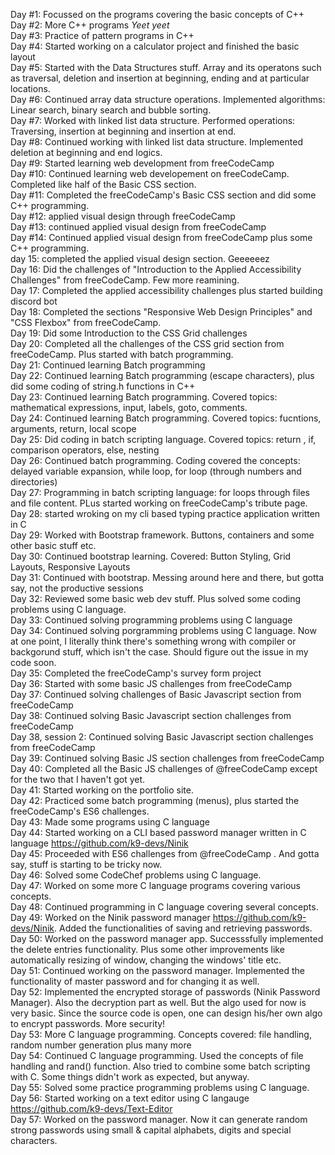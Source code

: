 Day #1: Focussed on the programs covering the basic concepts of C++ <br/>
Day #2: More C++ programs *Yeet yeet* <br/>
Day #3: Practice of pattern programs in C++ <br/>
Day #4: Started working on a calculator project and finished the basic layout <br/>
Day #5: Started with the Data Structures stuff. Array and its operatons such as traversal, deletion and insertion at beginning, ending and at particular locations. <br/>
Day #6: Continued array data structure operations. Implemented algorithms: Linear search, binary search and bubble sorting. <br/>
Day #7: Worked with linked list data structure. Performed operations: Traversing, insertion at beginning and insertion at end. <br/>
Day #8: Continued working with linked list data structure. Implemented deletion at beginning and end logics. <br/>
Day #9: Started learning web development from freeCodeCamp <br/>
Day #10: Continued learning web developement on freeCodeCamp. Completed like half of the Basic CSS section. <br/>
Day #11: Completed the freeCodeCamp's Basic CSS section and did some C++ programming. <br/>
Day #12: applied visual design through freeCodeCamp <br/>
Day #13: continued applied visual design from freeCodeCamp <br/>
Day #14: Continued applied visual design from freeCodeCamp plus some C++ programming. <br/>
day 15: completed the applied visual design section. Geeeeeez <br/>
Day 16: Did the challenges of "Introduction to the Applied Accessibility Challenges" from freeCodeCamp. Few more reamining. <br/>
Day 17: Completed the applied accessibility challenges plus started building discord bot <br/>
Day 18: Completed the sections "Responsive Web Design Principles" and "CSS Flexbox" from freeCodeCamp. <br/>
Day 19: Did some Introduction to the CSS Grid challenges <br/>
Day 20: Completed all the challenges of the CSS grid section from freeCodeCamp.  Plus started with batch programming. <br/>
Day 21: Continued learning Batch programming <br/>
Day 22: Continued learning Batch programming (escape characters), plus did some coding of string.h functions in C++ <br/>
Day 23: Continued learning Batch programming. Covered topics: mathematical expressions, input, labels, goto, comments. <br/>
Day 24: Continued learning Batch programming. Covered topics: fucntions, arguments, return, local scope <br/>
Day 25: Did coding in batch scripting language. Covered topics: return , if, comparison operators, else, nesting <br/>
Day 26: Continued batch programming. Coding covered the concepts: delayed variable expansion, while loop, for loop (through numbers and directories) <br/>
Day 27: Programming in batch scripting language: for loops through files and file content. PLus started working on freeCodeCamp's tribute page. <br/>
Day 28: started wroking on my cli based typing practice application written in C </br>
Day 29: Worked with Bootstrap framework. Buttons, containers and some other basic stuff etc. </br>
Day 30: Continued bootstrap learning. Covered: Button Styling, Grid Layouts, Responsive Layouts </br>
Day 31: Continued with bootstrap. Messing around here and there, but gotta say, not the productive sessions <br/>
Day 32: Reviewed some basic web dev stuff. Plus solved some coding problems using C language. <br/>
Day 33: Continued solving programming problems using C language <br/>
Day 34: Continued solving porgramming problems using C language. Now at one point, I literally think there's something wrong with compiler or backgorund stuff, which isn't the case. Should figure out the issue in my code soon.<br/>
Day 35: Completed the freeCodeCamp's survey form project <br/>
Day 36: Started with some basic JS challenges from freeCodeCamp <br/>
Day 37: Continued solving challenges of Basic Javascript section from freeCodeCamp <br/>
Day 38: Continued solving Basic Javascript section challenges from freeCodeCamp </br>
Day 38, session 2: Continued solving Basic Javascript section challenges from freeCodeCamp </br>
Day 39: Continued solving Basic JS section challenges from freeCodeCamp <br/>
Day 40: Completed all the Basic JS challenges of @freeCodeCamp except for the two that I haven't got yet. <br/>
Day 41: Started working on the portfolio site. <br/>
Day 42: Practiced some batch programming (menus), plus started the freeCodeCamp's ES6 challenges. <br>
Day 43: Made some programs using C language <br/>
Day 44: Started working on a CLI based password manager written in C language https://github.com/k9-devs/Ninik <br/>
Day 45: Proceeded with ES6 challenges from @freeCodeCamp . And gotta say, stuff is starting to be tricky now. <br>
Day 46: Solved some CodeChef problems using C language. <br>
Day 47: Worked on some more C language programs covering various concepts. <br>
Day 48: Continued programming in C language covering several concepts. <br>
Day 49: Worked on the Ninik password manager https://github.com/k9-devs/Ninik. Added the functionalities of saving and retrieving passwords. <br>
Day 50: Worked on the password manager app. Successsfully implemented the delete entries functionality. Plus some other improvements like automatically resizing of window, changing the windows' title etc. <br>
Day 51: Continued working on the password manager. Implemented the functionality of master password and for changing it as well. <br>
Day 52: Implemented the encrypted storage of passwords (Ninik Password Manager). Also the decryption part as well. But the algo used for now is very basic. Since the source code is open, one can design his/her own algo to encrypt passwords. More security! <br>
Day 53: More C language programming. Concepts covered: file handling, random number generation plus many more <br>
Day 54: Continued C language programming. Used the concepts of file handling and rand() function. Also tried to combine some batch scripting with C. Some things didn't work as expected, but anyway.<br>
Day 55: Solved some practice programming problems using C language. <br>
Day 56: Started working on a text editor using C langauge https://github.com/k9-devs/Text-Editor <br>
Day 57: Worked on the password manager. Now it can generate random strong passwords using small & capital alphabets, digits and special characters. <br>
